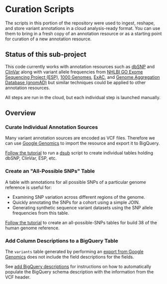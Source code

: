 Curation Scripts
================

The scripts in this portion of the repository were used to ingest, reshape, and
store variant annotations in a cloud analysis-ready format.  You can use them to
bring in a fresh copy of an annotation resource or as a starting point for
curation of a new annotation resource.

## Status of this sub-project

This code currently works with annotation resources such
as [dbSNP](https://www.ncbi.nlm.nih.gov/projects/SNP/)
and [ClinVar](https://www.ncbi.nlm.nih.gov/clinvar/) along with variant allele
frequencies
from
[NHLBI GO Exome Sequencing Project (ESP)](http://evs.gs.washington.edu/EVS/),
[1000 Genomes](http://www.internationalgenome.org/),
[ExAC](http://exac.broadinstitute.org/),
and [Genome Aggregation Database (gnomAD)](http://gnomad.broadinstitute.org/)
but similar techniques could be applied to other annotation resources.

All steps are run in the cloud, but each individual step is launched manually.

## Overview

### Curate Individual Annotation Sources

Many variant annotation sources are encoded as VCF files.  Therefore we can
use [Google Genomics](https://cloud.google.com/genomics/) to import the resource
and export it to BigQuery.

[Follow the tutorial](./tables) to run
a [dsub](https://github.com/googlegenomics/dsub) script to create individual
tables holding dbSNP, ClinVar, ESP, etc.

### Create an "All-Possible SNPs" Table

A table with annotations for all possible SNPs of a particular genome reference
is useful for:

* Examining SNP variation across different regions of the genome.
* Quickly annotating the SNPs for a cohort using a simple JOIN.
* Generating synthetic sequence variant datasets using the SNP allele
  frequencies from this table.

[Follow the tutorial](./allPossibleSNPs) to create an all-possible-SNPs tables
for build 38 of the human genome reference.

### Add Column Descriptions to a BigQuery Table

The `variants` table generated by performing
an
[export from Google Genomics](https://cloud.google.com/genomics/reference/rest/v1/variantsets/export) does
not include the field descriptions for the fields.

See [add BigQuery descriptions](./tables/AddBigQueryDescriptions.md) for
instructions on how to automatically populate the BigQuery schema
description with the information from the VCF header.
